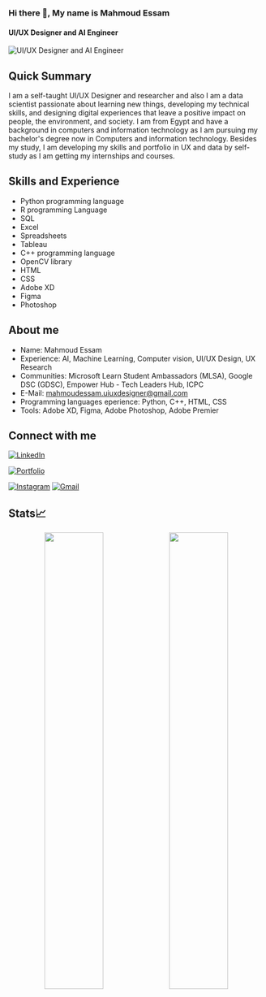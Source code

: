 ### Hi there 👋, My name is Mahmoud Essam
#### UI/UX Designer and AI Engineer
![UI/UX Designer and AI Engineer](https://media.discordapp.net/attachments/1055368394679001111/1069245544318382170/Github_cover.jpg?width=1083&height=609)

## Quick Summary
I am a self-taught UI/UX Designer and researcher and also I am a data scientist passionate about learning new things, developing my technical skills, and designing digital experiences that leave a positive impact on people, the environment, and society. I am from Egypt and have a background in computers and information technology as I am pursuing my bachelor's degree now in Computers and information technology. Besides my study, I am developing my skills and portfolio in UX and data  by self-study as I am getting my internships and courses.

## Skills and Experience
* Python programming language
* R programming Language
* SQL
* Excel
* Spreadsheets
* Tableau
* C++ programming language
* OpenCV library
* HTML
* CSS
* Adobe XD
* Figma
* Photoshop

## About me
* Name: Mahmoud Essam
* Experience: AI, Machine Learning, Computer vision, UI/UX Design, UX Research
* Communities: Microsoft Learn Student Ambassadors (MLSA), Google DSC (GDSC), Empower Hub - Tech Leaders Hub, ICPC
* E-Mail: mahmoudessam.uiuxdesigner@gmail.com
* Programming languages eperience: Python, C++, HTML, CSS
* Tools: Adobe XD, Figma, Adobe Photoshop, Adobe Premier


<h2 align="left">Connect with me</h2>
<div align="left">
  <a href="https://www.linkedin.com/in/mahmoud-essam-a25050220/" target="_blank"><img alt="LinkedIn" src="https://img.shields.io/badge/linkedin-%230077B5.svg?style=for-the-badge&logo=linkedin&logoColor=white"/></a>
  
  <a href="https://mahmoudessamuxdesigner.weebly.com/" target="_blank"><img alt="Portfolio" src="https://img.shields.io/badge/Portfolio-%23000000.svg?style=for-the-badge&logo=firefox&logoColor=#FF7139"/></a>
 
  <a href="https://www.instagram.com/essam.74_manal/" target="_blank"><img alt="Instagram" src="https://img.shields.io/badge/Instagram-%23E4405F.svg?style=for-the-badge&logo=Instagram&logoColor=white"/></a>
  <a href="mahmoudessam.uiuxdesigner@gmail.com" target="_blank"><img alt="Gmail" src="https://img.shields.io/badge/Gmail-D14836?style=for-the-badge&logo=gmail&logoColor=white"/></a>

</div>





<div>
<h2>Stats📈</h2>	

<p align="center">
  <img width="48%" src="https://github-readme-stats.vercel.app/api?username=MahmoudEssam92&show_icons=true&theme=tokyonight" />
  <img width="48%" src="https://github-readme-streak-stats.herokuapp.com/?user=MahmoudEssam92&theme=tokyonight" />
</p>
</div>




